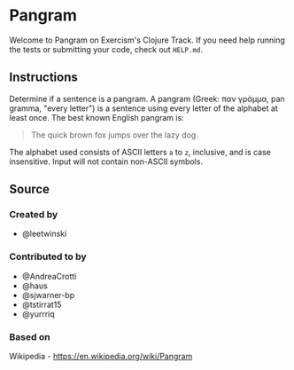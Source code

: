 # Pangram

Welcome to Pangram on Exercism's Clojure Track.
If you need help running the tests or submitting your code, check out `HELP.md`.

## Instructions

Determine if a sentence is a pangram. A pangram (Greek: παν γράμμα, pan gramma,
"every letter") is a sentence using every letter of the alphabet at least once.
The best known English pangram is:
> The quick brown fox jumps over the lazy dog.

The alphabet used consists of ASCII letters `a` to `z`, inclusive, and is case
insensitive. Input will not contain non-ASCII symbols.

## Source

### Created by

- @leetwinski

### Contributed to by

- @AndreaCrotti
- @haus
- @sjwarner-bp
- @tstirrat15
- @yurrriq

### Based on

Wikipedia - https://en.wikipedia.org/wiki/Pangram